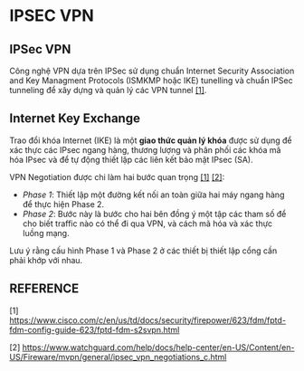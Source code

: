 # IPSEC VPN

## IPSec VPN

Công nghệ VPN dựa trên IPSec sử dụng chuẩn Internet Security Association and Key Managment Protocols (ISMKMP hoặc IKE) tunelling và chuẩn IPSec tunneling để xây dựng và quản lý các VPN tunnel [[1]](https://www.cisco.com/c/en/us/td/docs/security/firepower/623/fdm/fptd-fdm-config-guide-623/fptd-fdm-s2svpn.html).

## Internet Key Exchange

Trao đổi khóa Internet (IKE) là một **giao thức quản lý khóa** được sử dụng để xác thực các IPsec ngang hàng, thương lượng và phân phối các khóa mã hóa IPsec và để tự động thiết lập các liên kết bảo mật IPsec (SA).

VPN Negotiation được chi làm hai bước quan trọng [[1]](https://www.cisco.com/c/en/us/td/docs/security/firepower/623/fdm/fptd-fdm-config-guide-623/fptd-fdm-s2svpn.html) [[2]](https://www.watchguard.com/help/docs/help-center/en-US/Content/en-US/Fireware/mvpn/general/ipsec_vpn_negotiations_c.html):

- *Phase 1*: Thiết lập một đường kết nối an toàn giữa hai máy ngang hàng để thực hiện Phase 2.
- *Phase 2*: Bước này là bước cho hai bên đồng ý một tập các tham số để cho biết traffic nào có thể đi qua VPN, và cách mã hóa và xác thực luồng mạng.

Lưu ý rằng cấu hình Phase 1 và Phase 2 ở các thiết bị thiết lập cổng cần phải khớp với nhau.

## REFERENCE

[1] <https://www.cisco.com/c/en/us/td/docs/security/firepower/623/fdm/fptd-fdm-config-guide-623/fptd-fdm-s2svpn.html>

[2] <https://www.watchguard.com/help/docs/help-center/en-US/Content/en-US/Fireware/mvpn/general/ipsec_vpn_negotiations_c.html>
